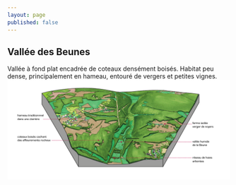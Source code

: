 ```yaml
---
layout: page
published: false
---
```


## Vallée des Beunes

Vallée à fond plat encadrée de coteaux densément boisés.
Habitat peu dense, principalement en hameau,  entouré de vergers et petites vignes.
![](/data/images/9/architecture/9_ARCHITECTURE_bloc5.png)

